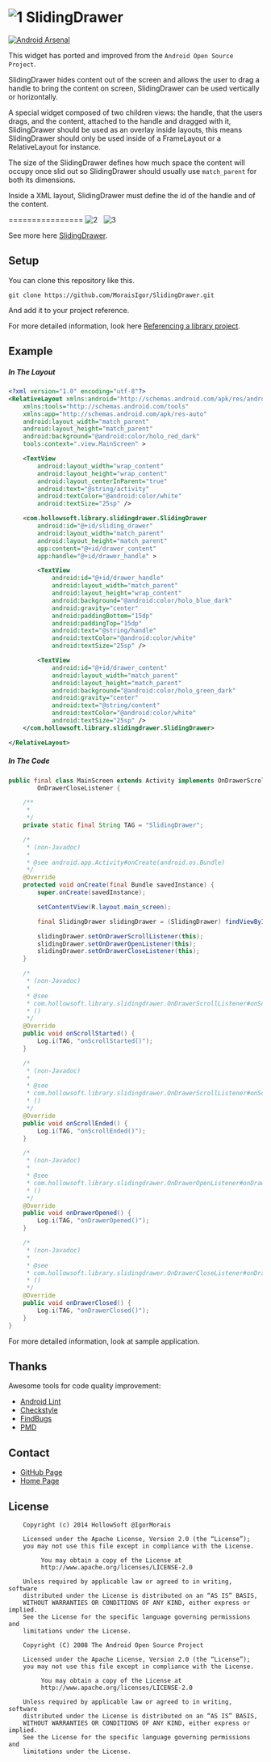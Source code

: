 ![1] SlidingDrawer
==================

[![Android Arsenal](https://img.shields.io/badge/Android%20Arsenal-SlidingDrawer-brightgreen.svg?style=flat)](https://android-arsenal.com/details/1/765)

This widget has ported and improved from the `Android Open Source Project`.

SlidingDrawer hides content out of the screen and allows the user to drag a handle to bring the content on screen,
SlidingDrawer can be used vertically or horizontally.

A special widget composed of two children views: the handle, that the users drags, and the content, attached to the handle and dragged with it, SlidingDrawer should be used as an overlay inside layouts, this means SlidingDrawer should only be used inside of a FrameLayout or a RelativeLayout for instance.

The size of the SlidingDrawer defines how much space the content will occupy once slid out so SlidingDrawer should usually use `match_parent` for both its dimensions.

Inside a XML layout, SlidingDrawer must define the id of the handle and of the content.

================
![2] &nbsp; ![3]

See more here [SlidingDrawer](http://developer.android.com/reference/android/widget/SlidingDrawer.html).


Setup
-----

You can clone this repository like this.

`git clone https://github.com/MoraisIgor/SlidingDrawer.git`

And add it to your project reference.

For more detailed information, look here [Referencing a library project](http://developer.android.com/tools/projects/projects-eclipse.html#ReferencingLibraryProject).


Example
-------

##### In The Layout

```xml
<?xml version="1.0" encoding="utf-8"?>
<RelativeLayout xmlns:android="http://schemas.android.com/apk/res/android"
    xmlns:tools="http://schemas.android.com/tools"
    xmlns:app="http://schemas.android.com/apk/res-auto"
    android:layout_width="match_parent"
    android:layout_height="match_parent"
    android:background="@android:color/holo_red_dark"
    tools:context=".view.MainScreen" >

    <TextView
        android:layout_width="wrap_content"
        android:layout_height="wrap_content"
        android:layout_centerInParent="true"
        android:text="@string/activity"
        android:textColor="@android:color/white"
        android:textSize="25sp" />

    <com.hollowsoft.library.slidingdrawer.SlidingDrawer
        android:id="@+id/sliding_drawer"
        android:layout_width="match_parent"
        android:layout_height="match_parent"
        app:content="@+id/drawer_content"
        app:handle="@+id/drawer_handle" >

        <TextView
            android:id="@+id/drawer_handle"
            android:layout_width="match_parent"
            android:layout_height="wrap_content"
            android:background="@android:color/holo_blue_dark"
            android:gravity="center"
            android:paddingBottom="15dp"
            android:paddingTop="15dp"
            android:text="@string/handle"
            android:textColor="@android:color/white"
            android:textSize="25sp" />

        <TextView
            android:id="@+id/drawer_content"
            android:layout_width="match_parent"
            android:layout_height="match_parent"
            android:background="@android:color/holo_green_dark"
            android:gravity="center"
            android:text="@string/content"
            android:textColor="@android:color/white"
            android:textSize="25sp" />
    </com.hollowsoft.library.slidingdrawer.SlidingDrawer>

</RelativeLayout>
```

##### In The Code

```java
public final class MainScreen extends Activity implements OnDrawerScrollListener, OnDrawerOpenListener,
		OnDrawerCloseListener {

	/**
	 *
	 */
	private static final String TAG = "SlidingDrawer";

	/*
	 * (non-Javadoc)
	 *
	 * @see android.app.Activity#onCreate(android.os.Bundle)
	 */
	@Override
	protected void onCreate(final Bundle savedInstance) {
		super.onCreate(savedInstance);

		setContentView(R.layout.main_screen);

		final SlidingDrawer slidingDrawer = (SlidingDrawer) findViewById(R.id.sliding_drawer);

		slidingDrawer.setOnDrawerScrollListener(this);
		slidingDrawer.setOnDrawerOpenListener(this);
		slidingDrawer.setOnDrawerCloseListener(this);
	}

	/*
	 * (non-Javadoc)
	 *
	 * @see
	 * com.hollowsoft.library.slidingdrawer.OnDrawerScrollListener#onScrollStarted
	 * ()
	 */
	@Override
	public void onScrollStarted() {
		Log.i(TAG, "onScrollStarted()");
	}

	/*
	 * (non-Javadoc)
	 *
	 * @see
	 * com.hollowsoft.library.slidingdrawer.OnDrawerScrollListener#onScrollEnded
	 * ()
	 */
	@Override
	public void onScrollEnded() {
		Log.i(TAG, "onScrollEnded()");
	}

	/*
	 * (non-Javadoc)
	 *
	 * @see
	 * com.hollowsoft.library.slidingdrawer.OnDrawerOpenListener#onDrawerOpened
	 * ()
	 */
	@Override
	public void onDrawerOpened() {
		Log.i(TAG, "onDrawerOpened()");
	}

	/*
	 * (non-Javadoc)
	 *
	 * @see
	 * com.hollowsoft.library.slidingdrawer.OnDrawerCloseListener#onDrawerClosed
	 * ()
	 */
	@Override
	public void onDrawerClosed() {
		Log.i(TAG, "onDrawerClosed()");
	}
}
```

For more detailed information, look at sample application.


Thanks
------

Awesome tools for code quality improvement:

* [Android Lint](http://developer.android.com/tools/help/lint.html)
* [Checkstyle](http://checkstyle.sourceforge.net)
* [FindBugs](http://findbugs.sourceforge.net)
* [PMD](http://pmd.sourceforge.net)


Contact
-------

* [GitHub Page](http://moraisigor.github.io)
* [Home Page](http://igormorais.com)


License
-------

```
    Copyright (c) 2014 HollowSoft @IgorMorais
    
    Licensed under the Apache License, Version 2.0 (the “License”);
    you may not use this file except in compliance with the License.
    
         You may obtain a copy of the License at
         http://www.apache.org/licenses/LICENSE-2.0
         
    Unless required by applicable law or agreed to in writing, software
    distributed under the License is distributed on an “AS IS” BASIS,
    WITHOUT WARRANTIES OR CONDITIONS OF ANY KIND, either express or implied.
    See the License for the specific language governing permissions and
    limitations under the License.
```

```
    Copyright (C) 2008 The Android Open Source Project
    
    Licensed under the Apache License, Version 2.0 (the “License”);
    you may not use this file except in compliance with the License.
    
         You may obtain a copy of the License at
         http://www.apache.org/licenses/LICENSE-2.0
         
    Unless required by applicable law or agreed to in writing, software
    distributed under the License is distributed on an “AS IS” BASIS,
    WITHOUT WARRANTIES OR CONDITIONS OF ANY KIND, either express or implied.
    See the License for the specific language governing permissions and
    limitations under the License.
```


[1]: https://raw.githubusercontent.com/MoraisIgor/SlidingDrawer/master/raw/android.png
[2]: https://raw.githubusercontent.com/MoraisIgor/SlidingDrawer/master/raw/1.png
[3]: https://raw.githubusercontent.com/MoraisIgor/SlidingDrawer/master/raw/2.png
